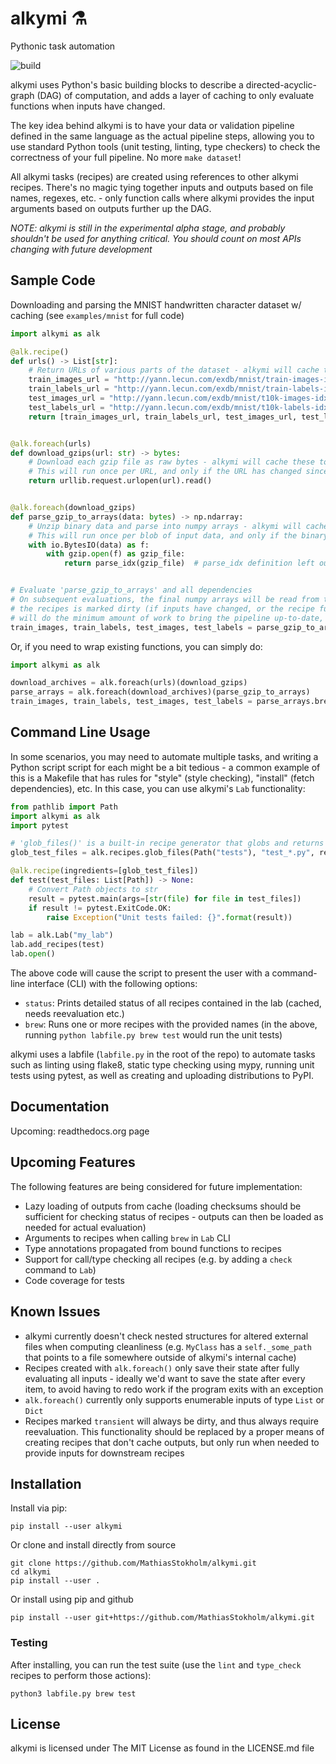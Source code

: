 # alkymi ⚗️
Pythonic task automation

![build](https://github.com/MathiasStokholm/alkymi/workflows/build/badge.svg?branch=master)

alkymi uses Python's basic building blocks to describe a directed-acyclic-graph (DAG) of computation, and adds a layer
of caching to only evaluate functions when inputs have changed.

The key idea behind alkymi is to have your data or validation pipeline defined in the same language as the actual
pipeline steps, allowing you to use standard Python tools (unit testing, linting, type checkers) to check the
correctness of your full pipeline. No more `make dataset`!

All alkymi tasks (recipes) are created using references to other alkymi recipes. There's no magic tying together inputs
and outputs based on file names, regexes, etc. - only function calls where alkymi provides the input arguments based on
outputs further up the DAG.

*NOTE: alkymi is still in the experimental alpha stage, and probably shouldn't be used for anything critical. You should
count on most APIs changing with future development*

## Sample Code
Downloading and parsing the MNIST handwritten character dataset w/ caching (see `examples/mnist` for full code)
```python
import alkymi as alk

@alk.recipe()
def urls() -> List[str]:
    # Return URLs of various parts of the dataset - alkymi will cache these as a list of strings
    train_images_url = "http://yann.lecun.com/exdb/mnist/train-images-idx3-ubyte.gz"
    train_labels_url = "http://yann.lecun.com/exdb/mnist/train-labels-idx1-ubyte.gz"
    test_images_url = "http://yann.lecun.com/exdb/mnist/t10k-images-idx3-ubyte.gz"
    test_labels_url = "http://yann.lecun.com/exdb/mnist/t10k-labels-idx1-ubyte.gz"
    return [train_images_url, train_labels_url, test_images_url, test_labels_url]


@alk.foreach(urls)
def download_gzips(url: str) -> bytes:
    # Download each gzip file as raw bytes - alkymi will cache these to binary files
    # This will run once per URL, and only if the URL has changed since the last evaluation
    return urllib.request.urlopen(url).read()


@alk.foreach(download_gzips)
def parse_gzip_to_arrays(data: bytes) -> np.ndarray:
    # Unzip binary data and parse into numpy arrays - alkymi will cache the numpy arrays
    # This will run once per blob of input data, and only if the binary data has changed since the last evaluation
    with io.BytesIO(data) as f:
        with gzip.open(f) as gzip_file:
            return parse_idx(gzip_file)  # parse_idx definition left out for brevity (see examples/mnist)


# Evaluate 'parse_gzip_to_arrays' and all dependencies
# On subsequent evaluations, the final numpy arrays will be read from the cache and returned immediately - unless one of
# the recipes is marked dirty (if inputs have changed, or the recipe function itself has changed) - in that case, alkymi
# will do the minimum amount of work to bring the pipeline up-to-date, and then return the final numpy arrays 
train_images, train_labels, test_images, test_labels = parse_gzip_to_arrays.brew()
```
Or, if you need to wrap existing functions, you can simply do:
```python
import alkymi as alk

download_archives = alk.foreach(urls)(download_gzips)
parse_arrays = alk.foreach(download_archives)(parse_gzip_to_arrays)
train_images, train_labels, test_images, test_labels = parse_arrays.brew()
```

## Command Line Usage
In some scenarios, you may need to automate multiple tasks, and writing a Python script script for each might be a bit
tedious - a common example of this is a Makefile that has rules for "style" (style checking), "install" (fetch
dependencies), etc. In this case, you can use alkymi's `Lab` functionality:
```python
from pathlib import Path
import alkymi as alk
import pytest

# 'glob_files()' is a built-in recipe generator that globs and returns a list of files
glob_test_files = alk.recipes.glob_files(Path("tests"), "test_*.py", recursive=True)

@alk.recipe(ingredients=[glob_test_files])
def test(test_files: List[Path]) -> None:
    # Convert Path objects to str
    result = pytest.main(args=[str(file) for file in test_files])
    if result != pytest.ExitCode.OK:
        raise Exception("Unit tests failed: {}".format(result))

lab = alk.Lab("my_lab")
lab.add_recipes(test)
lab.open()
```
The above code will cause the script to present the user with a command-line interface (CLI) with the following options:
* `status`: Prints detailed status of all recipes contained in the lab (cached, needs reevaluation etc.)
* `brew`: Runs one or more recipes with the provided names (in the above, running `python labfile.py brew test` would 
          run the unit tests)

alkymi uses a labfile (`labfile.py` in the root of the repo) to automate tasks such as linting using flake8, static type
checking using mypy, running unit tests using pytest, as well as creating and uploading distributions to PyPI.

## Documentation
Upcoming: readthedocs.org page

## Upcoming Features
The following features are being considered for future implementation:
* Lazy loading of outputs from cache (loading checksums should be sufficient for checking status of recipes - outputs
can then be loaded as needed for actual evaluation)
* Arguments to recipes when calling `brew` in `Lab` CLI
* Type annotations propagated from bound functions to recipes
* Support for call/type checking all recipes (e.g. by adding a `check` command to `Lab`)
* Code coverage for tests

## Known Issues
* alkymi currently doesn't check nested structures for altered external files when computing cleanliness (e.g. `MyClass`
has a `self._some_path` that points to a file somewhere outside of alkymi's internal cache)
* Recipes created with `alk.foreach()` only save their state after fully evaluating all inputs - ideally we'd want to
save the state after every item, to avoid having to redo work if the program exits with an exception
* `alk.foreach()` currently only supports enumerable inputs of type `List` or `Dict`
* Recipes marked `transient` will always be dirty, and thus always require reevaluation. This functionality should be
replaced by a proper means of creating recipes that don't cache outputs, but only run when needed to provide inputs for
downstream recipes

## Installation
Install via pip:
```shell script
pip install --user alkymi
```

Or clone and install directly from source
```shell script
git clone https://github.com/MathiasStokholm/alkymi.git
cd alkymi
pip install --user .
```

Or install using pip and github
```shell script
pip install --user git+https://github.com/MathiasStokholm/alkymi.git
```

### Testing
After installing, you can run the test suite (use the `lint` and `type_check` recipes to perform those actions):
```shell script
python3 labfile.py brew test
```

## License
alkymi is licensed under The MIT License as found in the LICENSE.md file
